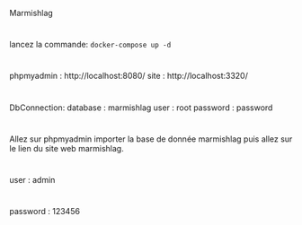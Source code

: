Marmishlag
#
lancez la commande:  ```docker-compose up -d```
#
phpmyadmin : http://localhost:8080/
site : http://localhost:3320/
#
DbConnection:
database : marmishlag
user : root
password : password
#
Allez sur phpmyadmin importer la base de donnée marmishlag puis allez sur le lien du site web marmishlag.
#
user : admin  
#
password : 123456
